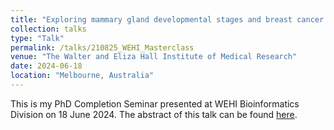 ```yaml
---
title: "Exploring mammary gland developmental stages and breast cancer heterogeneity using single-cell technologies"
collection: talks
type: "Talk"
permalink: /talks/210825_WEHI_Masterclass
venue: "The Walter and Eliza Hall Institute of Medical Research"
date: 2024-06-18
location: "Melbourne, Australia"
---
```


This is my PhD Completion Seminar presented at WEHI Bioinformatics Division on 18 June 2024. The abstract of this talk can be found [here](https://www.wehi.edu.au/event/jinming-cheng-bioinformatics-and-acrf-cancer-biology-stem-cells-divisions/).